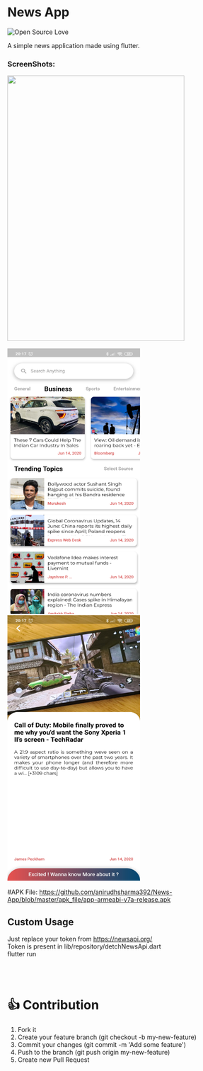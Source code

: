 # News App
![Open Source Love](https://badges.frapsoft.com/os/v2/open-source.svg?v=103)

A simple news application made using flutter.

### ScreenShots:
<p>
    <img src="screenshots/recording.gif?raw=true"  width="400" height="600"/>

</p>


<p>
    <img src="screenshots/Screenshot_2020-06-14-20-17-11-541_newsapp.news_app.jpg?raw=true" width="300" height="600"/>
        <img src="screenshots/Screenshot_2020-06-14-20-17-34-494_newsapp.news_app.jpg?raw=true" width="300" height="600"/>

</p>



#APK File: https://github.com/anirudhsharma392/News-App/blob/master/apk_file/app-armeabi-v7a-release.apk
## Custom Usage
Just replace your token from https://newsapi.org/
<br>
Token is present in lib/repository/detchNewsApi.dart
<br>
flutter run


<br>
<br>


# 👍 Contribution
1. Fork it
2. Create your feature branch (git checkout -b my-new-feature)
3. Commit your changes (git commit -m 'Add some feature')
4. Push to the branch (git push origin my-new-feature)
5. Create new Pull Request
